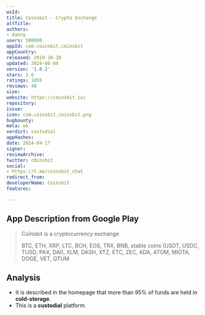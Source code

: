 ```yaml
---
wsId: 
title: Coinsbit - Crypto Exchange
altTitle: 
authors:
- danny
users: 500000
appId: com.coinsbit.coinsbit
appCountry: 
released: 2019-10-28
updated: 2024-06-04
version: '1.0.2'
stars: 2.6
ratings: 1855
reviews: 48
size: 
website: https://coinsbit.io/
repository: 
issue: 
icon: com.coinsbit.coinsbit.png
bugbounty: 
meta: ok
verdict: custodial
appHashes: 
date: 2024-04-17
signer: 
reviewArchive: 
twitter: c0insbit
social:
- https://t.me/coinsbit_chat
redirect_from: 
developerName: Coinsbit
features: 

---
```


## App Description from Google Play

> Coinsbit is a cryptocurrency exchange
>
> BTC, ETH, XRP, LTC, BCH, EOS, TRX, BNB, stable coins (USDT, USDC, TUSD, PAX, DAI), XLM, DASH, XTZ, ETC, ZEC, ADA, ATOM, MIOTA, DOGE, VET, QTUM

## Analysis

- It is described in the homepage that more than 95% of funds are held in **cold-storage**.
- This is a **custodial** platform.
